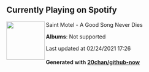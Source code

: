 ## Currently Playing on Spotify

[<img align="left" width="100" src="https://i.scdn.co/image/ab67616d0000b273af9453a8f1d70354e9f934d3">](https://open.spotify.com/album/6ce5GL0xsB7gyYjE8psUkI)

Saint Motel - A Good Song Never Dies

**Albums**: Not supported

Last updated at 02/24/2021 17:26

#### Generated with [20chan/github-now](https://github.com/20chan/github-now)


<!--
**20chan/20chan** is a ✨ _special_ ✨ repository because its `README.md` (this file) appears on your GitHub profile.

Here are some ideas to get you started:

- 🔭 I’m currently working on ...
- 🌱 I’m currently learning ...
- 👯 I’m looking to collaborate on ...
- 🤔 I’m looking for help with ...
- 💬 Ask me about ...
- 📫 How to reach me: ...
- 😄 Pronouns: ...
- ⚡ Fun fact: ...
-->
